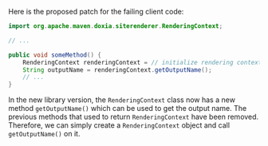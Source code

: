 Here is the proposed patch for the failing client code:

```java
import org.apache.maven.doxia.siterenderer.RenderingContext;

// ...

public void someMethod() {
    RenderingContext renderingContext = // initialize rendering context
    String outputName = renderingContext.getOutputName();
    // ...
}
```

In the new library version, the `RenderingContext` class now has a new method `getOutputName()` which can be used to get the output name. The previous methods that used to return `RenderingContext` have been removed. Therefore, we can simply create a `RenderingContext` object and call `getOutputName()` on it.